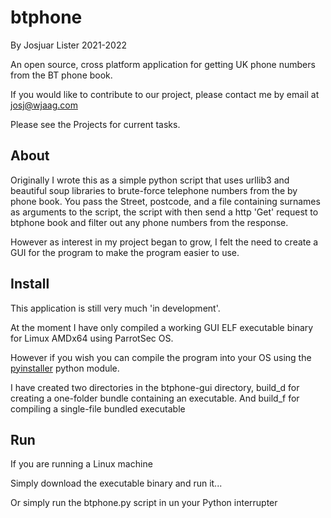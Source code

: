 # btphone

By Josjuar Lister 2021-2022

An open source, cross platform application for getting UK phone numbers from the BT phone book.

If you would like to contribute to our project, please contact me by email at josj@wjaag.com

Please see the Projects for current tasks.

## About

Originally I wrote this as a simple python script that uses urllib3 and beautiful soup libraries to brute-force telephone numbers from the by phone book. You pass the Street, postcode, and a file containing surnames as arguments to the script, the script with then send a http 'Get' request to btphone book and filter out any phone numbers from the response.

However as interest in my project began to grow, I felt the need to create a GUI for the program to make the program easier to use. 

## Install

This application is still very much 'in development'.

At the moment I have only compiled a working GUI ELF executable binary for Limux AMDx64 using ParrotSec OS.

However if you wish you can compile the program into your OS using the [pyinstaller](https://pypi.org/project/pyinstaller/) python module.

I have created two directories in the btphone-gui directory, build_d for creating a one-folder bundle containing an executable. And build_f for compiling a single-file bundled executable

## Run

If you are running a Linux machine

Simply download the executable binary and run it...

Or simply run the btphone.py script in un your Python interrupter
